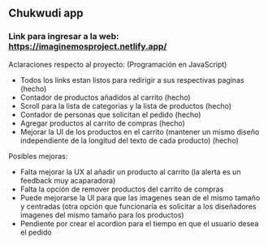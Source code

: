 ## Chukwudi app

### Link para ingresar a la web: https://imaginemosproject.netlify.app/

Aclaraciones respecto al proyecto:
(Programación en JavaScript)

- Todos los links estan listos para redirigir a sus respectivas paginas (hecho)
- Contador de productos añadidos al carrito (hecho)
- Scroll para la lista de categorias y la lista de productos (hecho)
- Contador de personas que solicitan el pedido (hecho)
- Agregar productos al carrito de compras (hecho)
- Mejorar la UI de los productos en el carrito (mantener un mismo diseño independiente de la longitud del texto de cada producto) (hecho)

Posibles mejoras:

- Falta mejorar la UX al añadir un producto al carrito (la alerta es un feedback muy acaparadora)
- Falta la opción de remover productos del carrito de compras
- Puede mejorarse la UI para que las imagenes sean de el mismo tamaño y centradas (otra opción que funcionaría es solicitar a los diseñadores imagenes del mismo tamaño para los productos)
- Pendiente por crear el acordion para el tiempo en que el usuario desea el pedido
